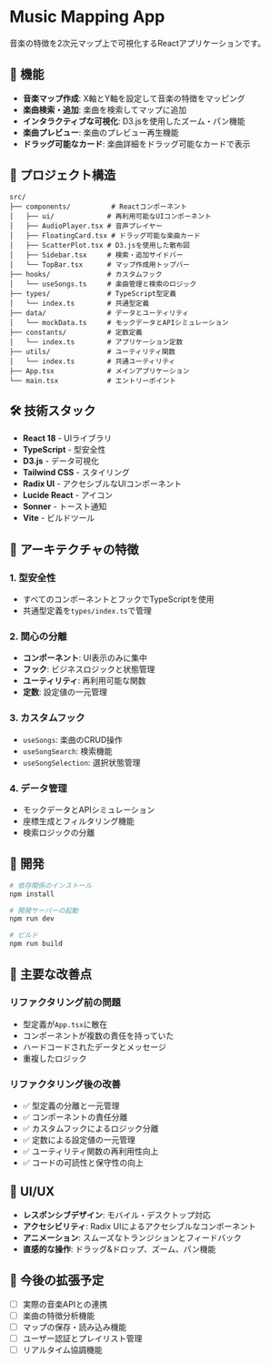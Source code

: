 # Music Mapping App

音楽の特徴を2次元マップ上で可視化するReactアプリケーションです。

## 🚀 機能

- **音楽マップ作成**: X軸とY軸を設定して音楽の特徴をマッピング
- **楽曲検索・追加**: 楽曲を検索してマップに追加
- **インタラクティブな可視化**: D3.jsを使用したズーム・パン機能
- **楽曲プレビュー**: 楽曲のプレビュー再生機能
- **ドラッグ可能なカード**: 楽曲詳細をドラッグ可能なカードで表示

## 📁 プロジェクト構造

```
src/
├── components/          # Reactコンポーネント
│   ├── ui/             # 再利用可能なUIコンポーネント
│   ├── AudioPlayer.tsx # 音声プレイヤー
│   ├── FloatingCard.tsx # ドラッグ可能な楽曲カード
│   ├── ScatterPlot.tsx # D3.jsを使用した散布図
│   ├── Sidebar.tsx     # 検索・追加サイドバー
│   └── TopBar.tsx      # マップ作成用トップバー
├── hooks/              # カスタムフック
│   └── useSongs.ts     # 楽曲管理と検索のロジック
├── types/              # TypeScript型定義
│   └── index.ts        # 共通型定義
├── data/               # データとユーティリティ
│   └── mockData.ts     # モックデータとAPIシミュレーション
├── constants/          # 定数定義
│   └── index.ts        # アプリケーション定数
├── utils/              # ユーティリティ関数
│   └── index.ts        # 共通ユーティリティ
├── App.tsx             # メインアプリケーション
└── main.tsx            # エントリーポイント
```

## 🛠️ 技術スタック

- **React 18** - UIライブラリ
- **TypeScript** - 型安全性
- **D3.js** - データ可視化
- **Tailwind CSS** - スタイリング
- **Radix UI** - アクセシブルなUIコンポーネント
- **Lucide React** - アイコン
- **Sonner** - トースト通知
- **Vite** - ビルドツール

## 🎯 アーキテクチャの特徴

### 1. 型安全性
- すべてのコンポーネントとフックでTypeScriptを使用
- 共通型定義を`types/index.ts`で管理

### 2. 関心の分離
- **コンポーネント**: UI表示のみに集中
- **フック**: ビジネスロジックと状態管理
- **ユーティリティ**: 再利用可能な関数
- **定数**: 設定値の一元管理

### 3. カスタムフック
- `useSongs`: 楽曲のCRUD操作
- `useSongSearch`: 検索機能
- `useSongSelection`: 選択状態管理

### 4. データ管理
- モックデータとAPIシミュレーション
- 座標生成とフィルタリング機能
- 検索ロジックの分離

## 🚀 開発

```bash
# 依存関係のインストール
npm install

# 開発サーバーの起動
npm run dev

# ビルド
npm run build
```

## 📝 主要な改善点

### リファクタリング前の問題
- 型定義が`App.tsx`に散在
- コンポーネントが複数の責任を持っていた
- ハードコードされたデータとメッセージ
- 重複したロジック

### リファクタリング後の改善
- ✅ 型定義の分離と一元管理
- ✅ コンポーネントの責任分離
- ✅ カスタムフックによるロジック分離
- ✅ 定数による設定値の一元管理
- ✅ ユーティリティ関数の再利用性向上
- ✅ コードの可読性と保守性の向上

## 🎨 UI/UX

- **レスポンシブデザイン**: モバイル・デスクトップ対応
- **アクセシビリティ**: Radix UIによるアクセシブルなコンポーネント
- **アニメーション**: スムーズなトランジションとフィードバック
- **直感的な操作**: ドラッグ&ドロップ、ズーム、パン機能

## 🔮 今後の拡張予定

- [ ] 実際の音楽APIとの連携
- [ ] 楽曲の特徴分析機能
- [ ] マップの保存・読み込み機能
- [ ] ユーザー認証とプレイリスト管理
- [ ] リアルタイム協調機能